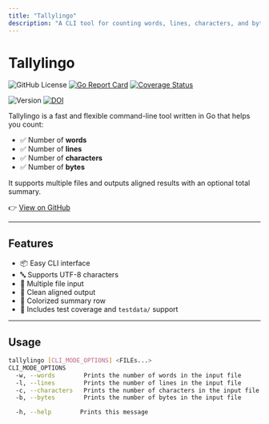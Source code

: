 ```yaml
---
title: "Tallylingo"
description: "A CLI tool for counting words, lines, characters, and bytes in text files"
---
```


# Tallylingo

![GitHub License](https://img.shields.io/github/license/oriduruMaho/tallylingo)
[![Go Report Card](https://goreportcard.com/badge/github.com/oriduruMaho/tallylingo)](https://goreportcard.com/report/github.com/oriduruMaho/tallylingo)
[![Coverage Status](https://coveralls.io/repos/github/oriduruMaho/tallylingo/badge.svg?branch=main)](https://coveralls.io/github/oriduruMaho/tallylingo?branch=main)

![Version](https://img.shields.io/badge/Version-0.4.2-blue)
[![DOI](https://zenodo.org/badge/964313902.svg)](https://doi.org/10.5281/zenodo.15320893)


Tallylingo is a fast and flexible command-line tool written in Go that helps you count:

- ✅ Number of **words**
- ✅ Number of **lines**
- ✅ Number of **characters**
- ✅ Number of **bytes**

It supports multiple files and outputs aligned results with an optional total summary.

👉 [View on GitHub](https://github.com/oriduruMaho/tallylingo)

---

## Features

- 📦 Easy CLI interface
- 🔤 Supports UTF-8 characters
- 📁 Multiple file input
- 🧾 Clean aligned output
- 🌈 Colorized summary row
- 🧪 Includes test coverage and `testdata/` support

---

## Usage

```bash
tallylingo [CLI_MODE_OPTIONS] <FILEs...>
CLI_MODE_OPTIONS
  -w, --words        Prints the number of words in the input file
  -l, --lines        Prints the number of lines in the input file
  -c, --characters   Prints the number of characters in the input file
  -b, --bytes        Prints the number of bytes in the input file

  -h, --help        Prints this message
```